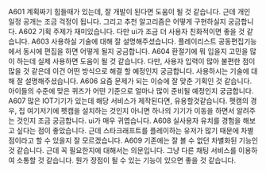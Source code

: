 A601
계획짜기 힘들때가 있는데, 잘 개발이 된다면 도움이 될 것 같습니다. 근데 개인 일정 공개는 조금 걱정이 됩니다. 그리고 추천 알고리즘은 어떻게 구현하실지 궁금합니다.
A602
기획 주제가 재미있습니다. 다만 ui가 조금 더 사용자 친화적이면 좋을 것 같습니다.
A603
사용하실 기술에 대해 잘 설명해주셨습니다. 플레이리스트 공동편집기능에서 동시에 편집을 하면 어떻게 될지 궁금합니다. 
A604
환절기에 뭐 입을지 고민을 많이 하는데 실제 사용하면 도움이 될 것 같습니다. 다만, 사용자 입력이 많아 불편한 점이 많을 것 같은데 이건 어떤 방식으로 해결 할 예정인지 궁금합니다. 사용하시는 기술에 대해 잘 설명해주셨습니다.
A606
요즘 문제가 되는 이슈에 잘 맞춘 기획인 것 같습니다. 아이들의  수준에 맞은 퀴즈가 어떤 기준으로 얼마나 많이 준비될 예정인지 궁금합니다.
A607
많은 IOT기기가 있는데 해당 서비스가 제작된다면, 유용할것같습니다. 펫캠의 경우, 집 여기저기에 펫캠을 설치하는 것인지 아니면 하나의 기기가 이동을 하면서 알려주는 것인지 조금 궁금합니다. ui가 매우 귀엽습니다. 
A608
실사용자 유치를 경험을 해보고 싶다는 점이 좋았습니다. 근데 스타크래프트를 플레이하는 유저가 많기 때문에 차별점이라고 할 수 있을지 잘 모르겠습니다. 
A609
기존에는 잘 볼 수 없던 차별화된 기능인 것 같습니다. 근데 꼭 필요한지에 대해서는 의문입니다. 그냥 다른 채팅 서비스를 이용하여 소통할 것 같습니다.  뭔가 장점이 될 수 있는 기능이 있으면 좋을 것 같습니다. 
